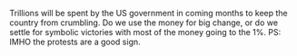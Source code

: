 Trillions will be spent by the US government in coming months to keep the country from crumbling. Do we use the money for big change, or do we settle for symbolic victories with most of the money going to the 1%. PS: IMHO the protests are a good sign.
